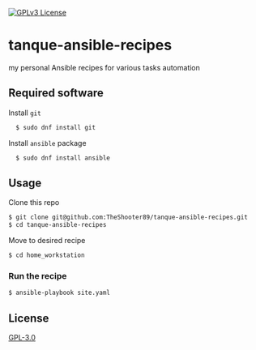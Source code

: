 [![GPLv3 License](https://img.shields.io/badge/License-GPL%20v3-yellow.svg)](https://opensource.org/licenses/)
# tanque-ansible-recipes

my personal Ansible recipes for various tasks automation


## Required software

Install `git`

```bash
  $ sudo dnf install git
```

Install `ansible` package

```bash
  $ sudo dnf install ansible
```
    
## Usage

Clone this repo

```bash
$ git clone git@github.com:TheShooter89/tanque-ansible-recipes.git
$ cd tanque-ansible-recipes
```

Move to desired recipe

```bash
$ cd home_workstation
```
### Run the recipe

```bash
$ ansible-playbook site.yaml
```

## License

[GPL-3.0](https://choosealicense.com/licenses/gpl-3.0/)

